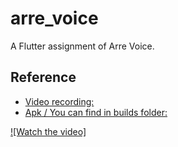 # arre_voice

A Flutter assignment of Arre Voice.

## Reference

- [Video recording: ](https://raw.githubusercontent.com/Karthick986/arre_voice/blob/main/builds/app_voice_recording.mp4)
- [Apk / You can find in builds folder: ](https://github.com/Karthick986/arre_voice/blob/main/builds/app_voice.apk)

[![Watch the video]](https://raw.githubusercontent.com/Karthick986/arre_voice/blob/main/builds/app_voice_recording.mp4)
